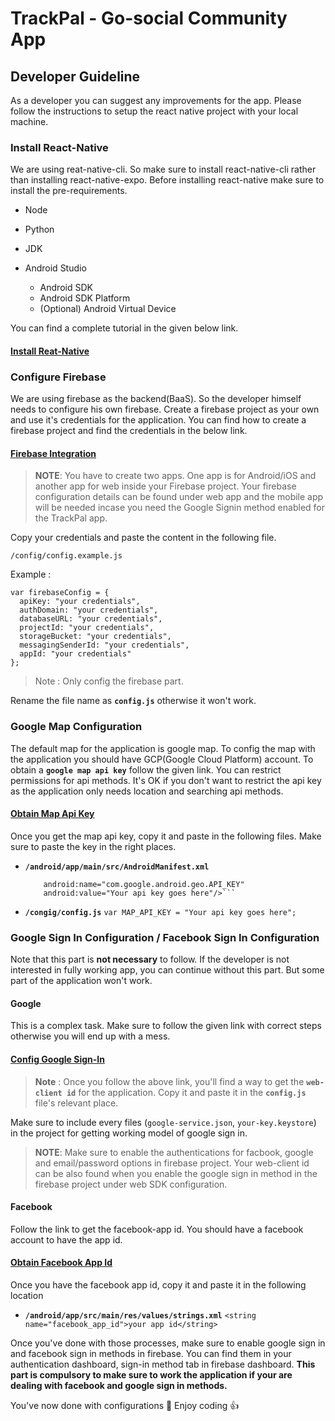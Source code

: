 # TrackPal - Go-social Community App

## Developer Guideline

As a developer you can suggest any improvements for the app. Please follow the instructions to setup the react native project with your local machine.

### Install React-Native

We are using reat-native-cli. So make sure to install react-native-cli rather than installing react-native-expo. Before installing react-native make sure to install the pre-requirements.

- Node
- Python
- JDK
- Android Studio

  - Android SDK
  - Android SDK Platform
  - (Optional) Android Virtual Device

You can find a complete tutorial in the given below link.

#### [Install Reat-Native](https://facebook.github.io/react-native/docs/0.59/getting-started)

### Configure Firebase

We are using firebase as the backend(BaaS). So the developer himself needs to configure his own firebase. Create a firebase project as your own and use it's credentials for the application. You can find how to create a firebase project and find the credentials in the below link.

#### [Firebase Integration](http://console.firebase.google.com)

> **NOTE**: You have to create two apps. One app is for Android/iOS and another app for web inside your Firebase project. Your firebase configuration details can be found under web app and the mobile app will be needed incase you need the Google Signin method enabled for the TrackPal app.

Copy your credentials and paste the content in the following file.

`/config/config.example.js`

Example :

```
var firebaseConfig = {
  apiKey: "your credentials",
  authDomain: "your credentials",
  databaseURL: "your credentials",
  projectId: "your credentials",
  storageBucket: "your credentials",
  messagingSenderId: "your credentials",
  appId: "your credentials"
};
```

> Note : Only config the firebase part.

Rename the file name as **`config.js`** otherwise it won't work.

### Google Map Configuration

The default map for the application is google map. To config the map with the application you should have GCP(Google Cloud Platform) account. To obtain a **`google map api key`** follow the given link. You can restrict permissions for api methods. It's OK if you don't want to restrict the api key as the application only needs location and searching api methods.

#### [Obtain Map Api Key](https://cloud.google.com/maps-platform/)

Once you get the map api key, copy it and paste in the following files. Make sure to paste the key in the right places.

- **`/android/app/main/src/AndroidManifest.xml`**
  ````<meta-data
      android:name="com.google.android.geo.API_KEY"
      android:value="Your api key goes here"/>```

  ````
- **`/congig/config.js`**
  `var MAP_API_KEY = "Your api key goes here";`

### Google Sign In Configuration / Facebook Sign In Configuration

Note that this part is **not necessary** to follow. If the developer is not interested in fully working app, you can continue without this part. But some part of the application won't work.

#### Google

This is a complex task. Make sure to follow the given link with correct steps otherwise you will end up with a mess.

#### [Config Google Sign-In](https://github.com/react-native-community/react-native-google-signin/blob/master/docs/android-guide.md)

> **Note** : Once you follow the above link, you'll find a way to get the **`web-client id`** for the application. Copy it and paste it in the **`config.js`** file's relevant place.

Make sure to include every files (`google-service.json`, `your-key.keystore`) in the project for getting working model of google sign in.

> **NOTE**: Make sure to enable the authentications for facbook, google and email/password options in firebase project. Your web-client id can be also found when you enable the google sign in method in the firebase project under web SDK configuration.

#### Facebook

Follow the link to get the facebook-app id. You should have a facebook account to have the app id.

#### [Obtain Facebook App Id](https://developers.facebook.com/)

Once you have the facebook app id, copy it and paste it in the following location

- **`/android/app/src/main/res/values/strings.xml`**
  `<string name="facebook_app_id">your app id</string>`

Once you've done with those processes, make sure to enable google sign in and facebook sign in methods in firebase. You can find them in your authentication dashboard, sign-in method tab in firebase dashboard. **This part is compulsory to make sure to work the application if your are dealing with facebook and google sign in methods.**

You've now done with configurations :100:
Enjoy coding :+1:
